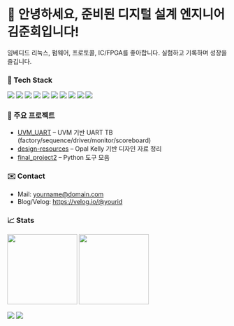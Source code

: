 <!-- 배너/소개 -->
<h1 align="left">👋 안녕하세요, 준비된 디지털 설계 엔지니어 김준회입니다!</h1>
<p>
임베디드 리눅스, 펌웨어, 프로토콜, IC/FPGA를 좋아합니다.  
실험하고 기록하며 성장을 즐깁니다.
</p>

<!-- 배지: tech stack -->
### 🧰 Tech Stack
<p>
  <img src="https://img.shields.io/badge/C-00599C?logo=c&logoColor=white" />
  <img src="https://img.shields.io/badge/C++-00599C?logo=cplusplus&logoColor=white" />
  <img src="https://img.shields.io/badge/Python-3776AB?logo=python&logoColor=white" />
  <img src="https://img.shields.io/badge/Verilog-8A2BE2" />
  <img src="https://img.shields.io/badge/SystemVerilog-8A2BE2" />
  <img src="https://img.shields.io/badge/STM32-03234B?logo=stmicroelectronics&logoColor=white" />
  <img src="https://img.shields.io/badge/ARM-0091BD?logo=arm&logoColor=white" />
  <img src="https://img.shields.io/badge/FreeRTOS-394049?logo=freertos&logoColor=white" />
  <img src="https://img.shields.io/badge/Linux-000000?logo=linux&logoColor=white" />
  <img src="https://img.shields.io/badge/Vivado-FFCC00" />
</p>

<!-- 주요 프로젝트: 링크 + 한줄 설명 -->
### 📌 주요 프로젝트
- [UVM_UART](https://github.com/junhoe99/UVM_UART) – UVM 기반 UART TB (factory/sequence/driver/monitor/scoreboard)
- [design-resources](https://github.com/junhoe99/design-resources) – Opal Kelly 기반 디자인 자료 정리
- [final_project2](https://github.com/junhoe99/final_project2) – Python 도구 모음

<!-- 연락 -->
### ✉️ Contact
- Mail: yourname@domain.com  
- Blog/Velog: https://velog.io/@yourid

<!-- 통계 위젯 -->
### 📈 Stats
<p>
  <img height="160" src="https://github-readme-stats.vercel.app/api?username=junhoe99&show_icons=true&rank_icon=github" />
  <img height="160" src="https://github-readme-stats.vercel.app/api/top-langs/?username=junhoe99&layout=compact" />
</p>

<!-- 방문자/트로피(선택) -->
<p>
  <img src="https://komarev.com/ghpvc/?username=junhoe99&label=Profile%20Views" />
  <img src="https://github-profile-trophy.vercel.app/?username=junhoe99&theme=flat&column=6" />
</p>
